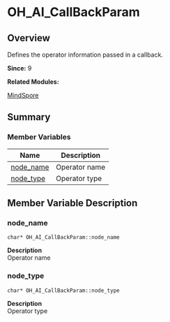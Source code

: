 # OH_AI_CallBackParam


## Overview

Defines the operator information passed in a callback.

**Since:**
9

**Related Modules:**

[MindSpore](_mind_spore.md)


## Summary


### Member Variables

| Name | Description | 
| -------- | -------- |
| [node_name](#node_name) |Operator name  | 
| [node_type](#node_type) |Operator type  | 


## Member Variable Description 


### node_name

  
```
char* OH_AI_CallBackParam::node_name
```
**Description**<br>
Operator name


### node_type

  
```
char* OH_AI_CallBackParam::node_type
```
**Description**<br>
Operator type
